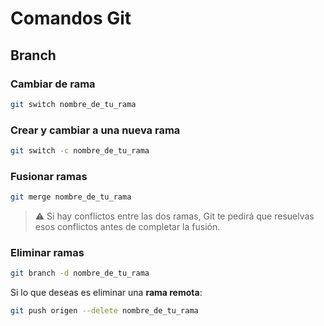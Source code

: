 # Comandos Git

## Branch

### Cambiar de rama

```sh
git switch nombre_de_tu_rama
```

### Crear y cambiar a una nueva rama

```sh
git switch -c nombre_de_tu_rama
```

### Fusionar ramas

```sh
git merge nombre_de_tu_rama
```

>⚠️ Si hay conflictos entre las dos ramas, Git te pedirá que resuelvas esos conflictos antes de completar la fusión.

### Eliminar ramas

```sh
git branch -d nombre_de_tu_rama
```

Si lo que deseas es eliminar una **rama remota**:

```sh
git push origen --delete nombre_de_tu_rama
```

